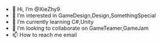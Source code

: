 - 👋 Hi, I’m @XieZhy9
- 👀 I’m interested in GameDesign,Design,SomethingSpecial
- 🌱 I’m currently learning C#,Unity
- 💞️ I’m looking to collaborate on GameTeamer,GameJam
- 📫 How to reach me email
<!---
XieZhy9/XieZhy9 is a ✨ special ✨ repository because its `README.md` (this file) appears on your GitHub profile.
You can click the Preview link to take a look at your changes.
--->
